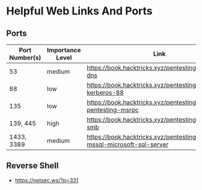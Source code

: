 
# Helpful Web Links And Ports

## Ports
| Port Number(s) | Importance Level | Link |
|-------------------|---------------------|------|
| 53 | medium | https://book.hacktricks.xyz/pentesting/pentesting-dns | 
| 88 | low | https://book.hacktricks.xyz/pentesting/pentesting-kerberos-88 |
| 135 | low | https://book.hacktricks.xyz/pentesting/135-pentesting-msrpc |
| 139, 445 | high | https://book.hacktricks.xyz/pentesting/pentesting-smb |
| 1433, 3389 | medium | https://book.hacktricks.xyz/pentesting/pentesting-mssql-microsoft-sql-server |


## Reverse Shell
- https://netsec.ws/?p=331









